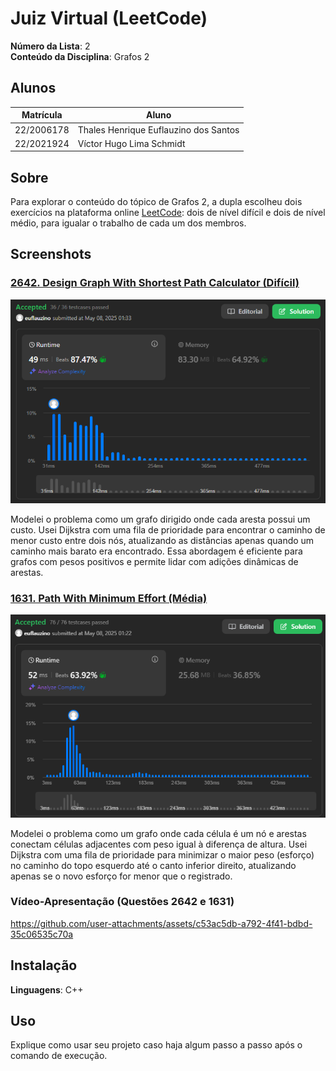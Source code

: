 # Juiz Virtual (LeetCode)

**Número da Lista**: 2<br>
**Conteúdo da Disciplina**: Grafos 2 <br>

## Alunos
|Matrícula | Aluno |
| -- | -- |
| 22/2006178 | Thales Henrique Euflauzino dos Santos  |
| 22/2021924 | Víctor Hugo Lima Schmidt               |

## Sobre 
Para explorar o conteúdo do tópico de Grafos 2, a dupla escolheu dois exercícios na plataforma online [LeetCode](https://leetcode.com/): dois de nível difícil e dois de nível médio, para igualar o trabalho de cada um dos membros.


## Screenshots

### [2642. Design Graph With Shortest Path Calculator (Difícil)](https://leetcode.com/problems/design-graph-with-shortest-path-calculator/description/)

![Resp2642](./assets/resp2642.png)

Modelei o problema como um grafo dirigido onde cada aresta possui um custo. Usei Dijkstra com uma fila de prioridade para encontrar o caminho de menor custo entre dois nós, atualizando as distâncias apenas quando um caminho mais barato era encontrado. Essa abordagem é eficiente para grafos com pesos positivos e permite lidar com adições dinâmicas de arestas.

### [1631. Path With Minimum Effort (Média)](https://leetcode.com/problems/path-with-minimum-effort/description/)

![Resp1631](./assets/resp1631.png)

Modelei o problema como um grafo onde cada célula é um nó e arestas conectam células adjacentes com peso igual à diferença de altura. Usei Dijkstra com uma fila de prioridade para minimizar o maior peso (esforço) no caminho do topo esquerdo até o canto inferior direito, atualizando apenas se o novo esforço for menor que o registrado.

### Vídeo-Apresentação (Questões 2642 e 1631)
https://github.com/user-attachments/assets/c53ac5db-a792-4f41-bdbd-35c06535c70a

## Instalação 
**Linguagens**: C++<br>

## Uso 
Explique como usar seu projeto caso haja algum passo a passo após o comando de execução.

